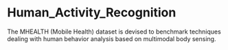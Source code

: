 # Human_Activity_Recognition
The MHEALTH (Mobile Health) dataset is devised to benchmark techniques dealing with human behavior analysis based on multimodal body sensing.
